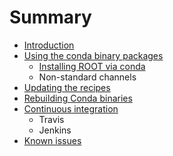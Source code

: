 # Summary

* [Introduction](README.md)
* [Using the conda binary packages](using_the_conda_binary_packages.md)
   * [Installing ROOT via conda](installing_root_via_conda.md)
   * Non-standard channels
* [Updating the recipes](updating_the_recipes.md)
* [Rebuilding Conda binaries](rebuilding_conda_binaries.md)
* [Continuous integration](continuous_integration.md)
   * Travis
   * Jenkins
* [Known issues](known_issues.md)

